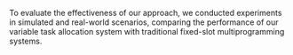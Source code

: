 To evaluate the effectiveness of our approach, we conducted experiments in simulated and 
real-world scenarios, comparing the performance of our variable task allocation system 
with traditional fixed-slot multiprogramming systems.

